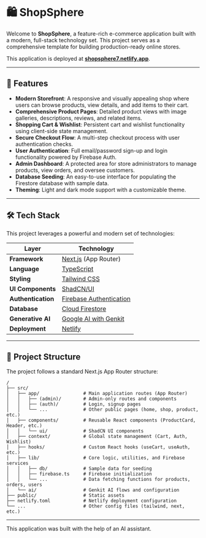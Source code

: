 # 🛍️ ShopSphere

Welcome to **ShopSphere**, a feature-rich e-commerce application built with a modern, full-stack technology set. This project serves as a comprehensive template for building production-ready online stores.

This application is deployed at **[shopsphere7.netlify.app](https://shopsphere7.netlify.app/)**.

---

## 🚀 Features

-   **Modern Storefront**: A responsive and visually appealing shop where users can browse products, view details, and add items to their cart.
-   **Comprehensive Product Pages**: Detailed product views with image galleries, descriptions, reviews, and related items.
-   **Shopping Cart & Wishlist**: Persistent cart and wishlist functionality using client-side state management.
-   **Secure Checkout Flow**: A multi-step checkout process with user authentication checks.
-   **User Authentication**: Full email/password sign-up and login functionality powered by Firebase Auth.
-   **Admin Dashboard**: A protected area for store administrators to manage products, view orders, and oversee customers.
-   **Database Seeding**: An easy-to-use interface for populating the Firestore database with sample data.
-   **Theming**: Light and dark mode support with a customizable theme.

---

## 🛠️ Tech Stack

This project leverages a powerful and modern set of technologies:

| Layer              | Technology                                                                |
| ------------------ | ------------------------------------------------------------------------- |
| **Framework**      | [Next.js](https://nextjs.org/) (App Router)                               |
| **Language**       | [TypeScript](https://www.typescriptlang.org/)                             |
| **Styling**        | [Tailwind CSS](https://tailwindcss.com/)                                  |
| **UI Components**  | [ShadCN/UI](https://ui.shadcn.com/)                                       |
| **Authentication** | [Firebase Authentication](https://firebase.google.com/docs/auth)          |
| **Database**       | [Cloud Firestore](https://firebase.google.com/docs/firestore)             |
| **Generative AI**  | [Google AI with Genkit](https://firebase.google.com/docs/genkit)          |
| **Deployment**     | [Netlify](https://www.netlify.com/)                                       |

---

## 📂 Project Structure

The project follows a standard Next.js App Router structure:

```
/
├── src/
│   ├── app/                # Main application routes (App Router)
│   │   ├── (admin)/        # Admin-only routes and components
│   │   ├── (auth)/         # Login, signup pages
│   │   └── ...             # Other public pages (home, shop, product, etc.)
│   ├── components/         # Reusable React components (ProductCard, Header, etc.)
│   │   └── ui/             # ShadCN UI components
│   ├── context/            # Global state management (Cart, Auth, Wishlist)
│   ├── hooks/              # Custom React hooks (useCart, useAuth, etc.)
│   ├── lib/                # Core logic, utilities, and Firebase services
│   │   ├── db/             # Sample data for seeding
│   │   ├── firebase.ts     # Firebase initialization
│   │   └── ...             # Data fetching functions for products, orders, users
│   └── ai/                 # Genkit AI flows and configuration
├── public/                 # Static assets
├── netlify.toml            # Netlify deployment configuration
└── ...                     # Other config files (tailwind, next, etc.)
```

---

This application was built with the help of an AI assistant.
